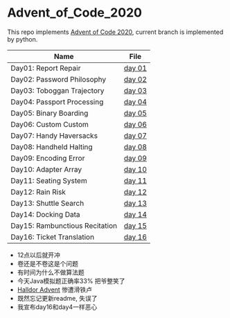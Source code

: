 # Advent_of_Code_2020
This repo implements [Advent of Code 2020](https://adventofcode.com/), current branch is implemented by python.

| Name                           | File                     |
| ------------------------------ | ------------------------ |
| Day01: Report Repair           | [day 01](day01/day01.py) |
| Day02: Password Philosophy     | [day 02](day02/day02.py) |
| Day03: Toboggan Trajectory     | [day 03](day03/day03.py) |
| Day04: Passport Processing     | [day 04](day04/day04.py) |
| Day05: Binary Boarding         | [day 05](day05/day05.py) |
| Day06: Custom Custom           | [day 06](day06/day06.py) |
| Day07: Handy Haversacks        | [day 07](day07/day07.py) |
| Day08: Handheld Halting        | [day 08](day08/day08.py) |
| Day09: Encoding Error          | [day 09](day09/day09.py) |
| Day10: Adapter Array           | [day 10](day10/day10.py) |
| Day11: Seating System          | [day 11](day11/day11.py) |
| Day12: Rain Risk               | [day 12](day12/day12.py) |
| Day13: Shuttle Search          | [day 13](day13/day13.py) |
| Day14: Docking Data            | [day 14](day14/day14.py) |
| Day15: Rambunctious Recitation | [day 15](day15/day15.py) |
| Day16: Ticket Translation      | [day 16](day16/day16.py) |

- 12点以后就开冲
- 卷还是不卷这是个问题
- 有时间为什么不做算法题
- 今天Java模拟题正确率33% 把爷整笑了
- [Halldor Advent](https://github.com/Halldor-Laxness/Advent_of_Code_2020) 惨遭滑铁卢
- 既然忘记更新readme, 失误了
- 我宣布day16和day4一样恶心

